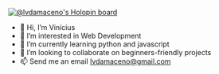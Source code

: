 [![@lvdamaceno's Holopin board](https://holopin.me/lvdamaceno)](https://holopin.io/@lvdamaceno)

- 👋 Hi, I’m Vinícius
- 👀 I’m interested in Web Development
- 🌱 I’m currently learning python and javascript
- 💞️ I’m looking to collaborate on beginners-friendly projects
- 📫 Send me an email lvdamaceno@gmail.com

<!---
lvdamaceno/lvdamaceno is a ✨ special ✨ repository because its `README.md` (this file) appears on your GitHub profile.
You can click the Preview link to take a look at your changes.
--->
